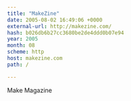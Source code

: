 ```yaml
---
title: "MakeZine"
date: 2005-08-02 16:49:06 +0000
external-url: http://makezine.com/
hash: b026db6b27cc3680be2de4ddd0b07e94
year: 2005
month: 08
scheme: http
host: makezine.com
path: /

---
```


Make Magazine
